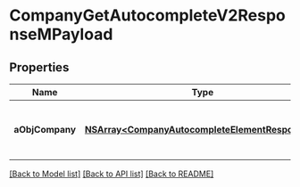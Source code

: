 # CompanyGetAutocompleteV2ResponseMPayload

## Properties
Name | Type | Description | Notes
------------ | ------------- | ------------- | -------------
**aObjCompany** | [**NSArray&lt;CompanyAutocompleteElementResponse&gt;***](CompanyAutocompleteElementResponse.md) | An array of Company autocomplete element response. | 

[[Back to Model list]](../README.md#documentation-for-models) [[Back to API list]](../README.md#documentation-for-api-endpoints) [[Back to README]](../README.md)


